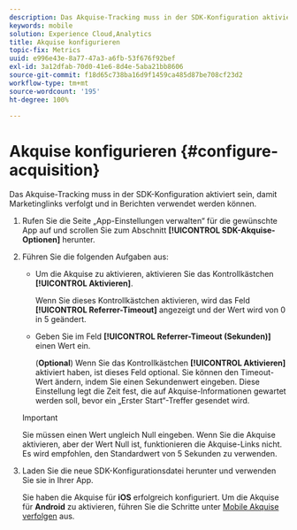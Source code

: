```yaml
---
description: Das Akquise-Tracking muss in der SDK-Konfiguration aktiviert sein, damit Marketinglinks verfolgt und in Berichten verwendet werden können.
keywords: mobile
solution: Experience Cloud,Analytics
title: Akquise konfigurieren
topic-fix: Metrics
uuid: e996e43e-8a77-47a3-a6fb-53f676f92bef
exl-id: 3a12dfab-70d0-41e6-8d4e-5aba21bb8606
source-git-commit: f18d65c738ba16d9f1459ca485d87be708cf23d2
workflow-type: tm+mt
source-wordcount: '195'
ht-degree: 100%

---
```


# Akquise konfigurieren {#configure-acquisition}

Das Akquise-Tracking muss in der SDK-Konfiguration aktiviert sein, damit Marketinglinks verfolgt und in Berichten verwendet werden können.

1. Rufen Sie die Seite „App-Einstellungen verwalten“ für die gewünschte App auf und scrollen Sie zum Abschnitt **[!UICONTROL SDK-Akquise-Optionen]** herunter.
1. Führen Sie die folgenden Aufgaben aus:

   * Um die Akquise zu aktivieren, aktivieren Sie das Kontrollkästchen **[!UICONTROL Aktivieren]**.

      Wenn Sie dieses Kontrollkästchen aktivieren, wird das Feld **[!UICONTROL Referrer-Timeout]** angezeigt und der Wert wird von 0 in 5 geändert.

   * Geben Sie im Feld **[!UICONTROL Referrer-Timeout (Sekunden)]** einen Wert ein.

      (**Optional**) Wenn Sie das Kontrollkästchen **[!UICONTROL Aktivieren]** aktiviert haben, ist dieses Feld optional. Sie können den Timeout-Wert ändern, indem Sie einen Sekundenwert eingeben. Diese Einstellung legt die Zeit fest, die auf Akquise-Informationen gewartet werden soll, bevor ein „Erster Start“-Treffer gesendet wird.
   >[!IMPORTANT]
   >Sie müssen einen Wert ungleich Null eingeben. Wenn Sie die Akquise aktivieren, aber der Wert Null ist, funktionieren die Akquise-Links nicht. Es wird empfohlen, den Standardwert von 5 Sekunden zu verwenden.

1. Laden Sie die neue SDK-Konfigurationsdatei herunter und verwenden Sie sie in Ihrer App.

   Sie haben die Akquise für **iOS** erfolgreich konfiguriert. 
Um die Akquise für **Android** zu aktivieren, führen Sie die Schritte unter [Mobile Akquise verfolgen](/help/android/acquisition-main/acquisition.md) aus.
